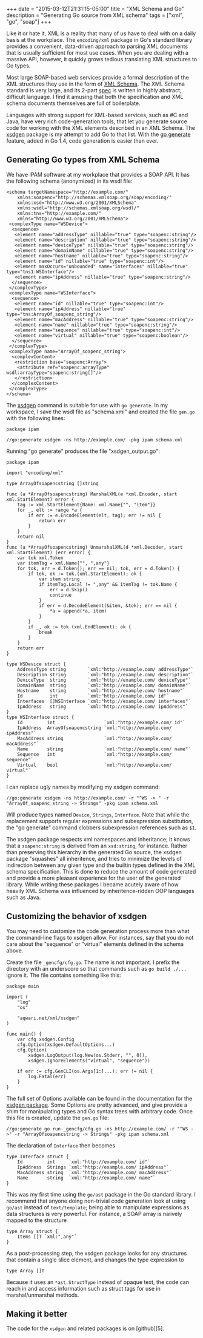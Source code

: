 +++
date = "2015-03-12T21:31:15-05:00"
title = "XML Schema and Go"
description = "Generating Go source from XML schema"
tags = ["xml", "go", "soap"]
+++

Like it or hate it, XML is a reality that many of us have to deal
with on a daily basis at the workplace. The `encoding/xml` package
in Go's standard library provides a convenient, data-driven approach
to parsing XML documents that is usually sufficient for most use
cases. When you are dealing with a massive API, however, it quickly
grows tedious translating XML structures to Go types.

Most large SOAP-based web services provide a formal description of
the XML structures they use in the form of [XML Schema][0]. The XML
Schema standard is very large, and its 2-part [spec][1] is written
in highly abstract, difficult language. I find it amusing that both
the specification and XML schema documents themselves are full of
boilerplate.

Languages with strong support for XML-based services, such as #C
and Java, have very rich code-generation tools, that let you generate
source code for working with the XML elements described in an XML
Schema. The [xsdgen][2] package is my attempt to add Go to that
list. With the [go generate][3] feature, added in Go 1.4, code
generation is easier than ever.

## Generating Go types from XML Schema

We have IPAM software at my workplace that provides a SOAP API. It has the following schema (anonymized) in its wsdl file:

	<schema targetNamespace="http://example.com/"
		xmlns:soapenc="http://schemas.xmlsoap.org/soap/encoding/"
		xmlns:xsd="http://www.w3.org/2001/XMLSchema"
		xmlns:wsdl="http://schemas.xmlsoap.org/wsdl/"
		xmlns:tns="http://example.com/"
		xmlns="http://www.w3.org/2001/XMLSchema">
	 <complexType name="WSDevice">
	  <sequence>
	   <element name="addressType" nillable="true" type="soapenc:string"/>
	   <element name="description" nillable="true" type="soapenc:string"/>
	   <element name="deviceType" nillable="true" type="soapenc:string"/>
	   <element name="domainName" nillable="true" type="soapenc:string"/>
	   <element name="hostname" nillable="true" type="soapenc:string"/>
	   <element name="id" nillable="true" type="soapenc:int"/>
	   <element maxOccurs="unbounded" name="interfaces" nillable="true" type="tns1:WSInterface"/>
	   <element name="ipAddress" nillable="true" type="soapenc:string"/>
	  </sequence>
	 </complexType>
	 <complexType name="WSInterface">
	  <sequence>
	   <element name="id" nillable="true" type="soapenc:int"/>
	   <element name="ipAddress" nillable="true" type="tns:ArrayOf_soapenc_string"/>
	   <element name="macAddress" nillable="true" type="soapenc:string"/>
	   <element name="name" nillable="true" type="soapenc:string"/>
	   <element name="sequence" nillable="true" type="soapenc:int"/>
	   <element name="virtual" nillable="true" type="soapenc:boolean"/>
	  </sequence>
	 </complexType>
	 <complexType name="ArrayOf_soapenc_string">
	  <complexContent>
	   <restriction base="soapenc:Array">
	    <attribute ref="soapenc:arrayType" wsdl:arrayType="soapenc:string[]"/>
	   </restriction>
	  </complexContent>
	 </complexType>
	</schema>

The [xsdgen][4] command is suitable for use with `go generate`. In
my workspace, I save the wsdl file as "schema.xml" and created the
file `gen.go` with the following lines:

	package ipam
	
	//go:generate xsdgen -ns http://example.com/ -pkg ipam schema.xml

Running "go generate" produces the file "xsdgen_output.go":

	package ipam
	
	import "encoding/xml"
	
	type ArrayOfsoapencstring []string
	
	func (a *ArrayOfsoapencstring) MarshalXML(e *xml.Encoder, start xml.StartElement) error {
		tag := xml.StartElement{Name: xml.Name{"", "item"}}
		for _, elt := range *a {
			if err := e.EncodeElement(elt, tag); err != nil {
				return err
			}
		}
		return nil
	}
	func (a *ArrayOfsoapencstring) UnmarshalXML(d *xml.Decoder, start xml.StartElement) (err error) {
		var tok xml.Token
		var itemTag = xml.Name{"", ",any"}
		for tok, err = d.Token(); err == nil; tok, err = d.Token() {
			if tok, ok := tok.(xml.StartElement); ok {
				var item string
				if itemTag.Local != ",any" && itemTag != tok.Name {
					err = d.Skip()
					continue
				}
				if err = d.DecodeElement(&item, &tok); err == nil {
					*a = append(*a, item)
				}
			}
			if _, ok := tok.(xml.EndElement); ok {
				break
			}
		}
		return err
	}
	
	type WSDevice struct {
		AddressType string        `xml:"http://example.com/ addressType"`
		Description string        `xml:"http://example.com/ description"`
		DeviceType  string        `xml:"http://example.com/ deviceType"`
		DomainName  string        `xml:"http://example.com/ domainName"`
		Hostname    string        `xml:"http://example.com/ hostname"`
		Id          int           `xml:"http://example.com/ id"`
		Interfaces  []WSInterface `xml:"http://example.com/ interfaces"`
		IpAddress   string        `xml:"http://example.com/ ipAddress"`
	}
	type WSInterface struct {
		Id         int                  `xml:"http://example.com/ id"`
		IpAddress  ArrayOfsoapencstring `xml:"http://example.com/ ipAddress"`
		MacAddress string               `xml:"http://example.com/ macAddress"`
		Name       string               `xml:"http://example.com/ name"`
		Sequence   int                  `xml:"http://example.com/ sequence"`
		Virtual    bool                 `xml:"http://example.com/ virtual"`
	}

I can replace ugly names by modifying my xsdgen command:

	//go:generate xsdgen -ns http://example.com/ -r "^WS -> " -r "ArrayOf_soapenc_string -> Strings" -pkg ipam schema.xml

Will produce types named `Device`, `Strings`, `Interface`. Note
that while the replacement supports regular expressions and
subexpression substitution, the "go generate" command clobbers
subexpression references such as `$1`.

The xsdgen package respects xml namespaces and inheritance; it knows
that a `soapenc:string` is derived from an `xsd:string`, for instance.
Rather than preserving this hierarchy in the generated Go source,
the xsdgen package "squashes" all inheritence, and tries to minimize
the levels of indirection between any given type and the builtin
types defined in the XML schema specification. This is done to
reduce the amount of code generated and provide a more pleasant
experience for the user of the generated library. While writing
these packages I became acutely aware of how heavily XML Schema was
influenced by inheritence-ridden OOP languages such as Java.

## Customizing the behavior of xsdgen

You may need to customize the code generation process more than
what the command-line flags to xsdgen allow. For instances, say that
you do not care about the "sequence" or "virtual" elements defined in
the schema above.

Create the file `_gencfg/cfg.go`. The name is not important. I prefix
the directory with an underscore so that commands such as `go build ./...`
ignore it. The file contains something like this:

	package main
	
	import (
		"log"
		"os"
	
		"aqwari.net/xml/xsdgen"
	)
	
	func main() {
		var cfg xsdgen.Config
		cfg.Option(xsdgen.DefaultOptions...)
		cfg.Option(
			xsdgen.LogOutput(log.New(os.Stderr, "", 0)),
			xsdgen.IgnoreElements("virtual", "sequence"))
		
		if err := cfg.GenCLI(os.Args[1:]...); err != nil {
			log.Fatal(err)
		}
	}

The full set of Options available can be found in the documentation for
the [xsdgen package][2]. Some Options are pretty advanced, and give
provide a shim for manipulating types and Go syntax trees with arbitrary
code. Once this file is created, update the `gen.go` file:

	//go:generate go run _gencfg/cfg.go -ns http://example.com/ -r "^WS ->" -r "ArrayOfsoapencstring -> Strings" -pkg ipam schema.xml

The declaration of `Interface` then becomes

	type Interface struct {
		Id         int     `xml:"http://example.com/ id"`
		IpAddress  Strings `xml:"http://example.com/ ipAddress"`
		MacAddress string  `xml:"http://example.com/ macAddress"`
		Name       string  `xml:"http://example.com/ name"`
	}

This was my first time using the `go/ast` package in the Go standard
library. I recommend that anyone doing non-trivial code generation
look at using `go/ast` instead of `text/template`; being able to 
manipulate expressions as data structures is very powerful. For instance,
a SOAP array is naiively mapped to the structure

	type Array struct {
		Items []T `xml:",any"`
	}

As a post-processing step, the xsdgen package looks for any structures
that contain a single slice element, and changes the type expression to

	type Array []T

Because it uses an `*ast.StructType` instead of opaque text, the code
can reach in and access information such as struct tags for use in
marshal/unmarshal methods.

## Making it better

The code for the `xsdgen` and related packages is on [github][5].

[0]: http://www.w3.org/TR/xmlschema-0/
[1]: http://www.w3.org/TR/xmlschema-1/
[2]: http://aqwari.net/xml/xsdgen/
[3]: http://blog.golang.org/generate
[4]: http://aqwari.net/xml/cmd/xsdgen/

